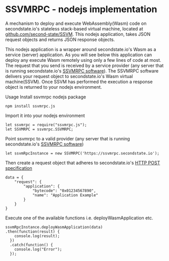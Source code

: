 # SSVMRPC - nodejs implementation
A mechanism to deploy and execute WebAssembly(Wasm) code on secondstate.io's stateless stack-based virtual machine, located at [github.com/second-state/SSVM](https://github.com/second-state/SSVM). This nodejs application, takes JSON request objects and returns JSON response objects. 

This nodejs application is a wrapper around secondstate.io's Wasm as a service (server) application. As you will see below this application can deploy any execute Wasm remotely using only a few lines of code at most. The request that you send is received by a service provider (any server that is running secondstate.io's [SSVMRPC software](https://github.com/second-state/SSVMRPC)). The SSVMRPC software delivers your request object to secondstate.io's Wasm virtual machine(SSVM). Once SSVM has performed the execution a response object is returned to your nodejs environment.

Usage
Install ssvmrpc nodejs package
```
npm install ssvmrpc.js
```
Import it into your nodejs environment
```
let ssvmrpc = require("ssvmrpc.js"); 
let SSVMRPC = ssvmrpc.SSVMRPC;
```
Point ssvmrpc to a valid provider (any server that is running secondstate.io's [SSVMRPC software](https://github.com/second-state/SSVMRPC))
```
let ssvmRpcInstance = new SSVMRPC('https://ssvmrpc.secondstate.io');
```
Then create a request object that adheres to secondstate.io's [HTTP POST specification](https://github.com/second-state/SSVMRPC/blob/master/documentation/specifications/http_post_specification.md)
```
data = {
	"request": {
		"application": {
			"bytecode": "0x01234567890",
			"name": "Application Example"
		}
	}
}

```
Execute one of the available functions i.e. deployWasmApplication etc.
```
ssvmRpcInstance.deployWasmApplication(data)
.then(function(result) {
    console.log(result);
  })
  .catch(function() {
    console.log("Error");
  });
```

